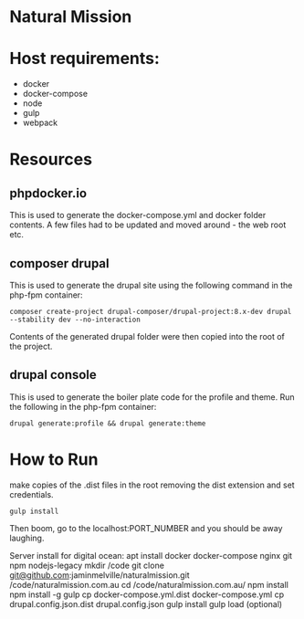 Natural Mission
===============

# Host requirements:

* docker
* docker-compose
* node
* gulp
* webpack

# Resources

## phpdocker.io
This is used to generate the docker-compose.yml and docker folder contents.
A few files had to be updated and moved around - the web root etc.

## composer drupal
This is used to generate the drupal site using the following command in the php-fpm container:
```
composer create-project drupal-composer/drupal-project:8.x-dev drupal --stability dev --no-interaction
```
Contents of the generated drupal folder were then copied into the root of the project.

## drupal console
This is used to generate the boiler plate code for the profile and theme.
Run the following in the php-fpm container:
```
drupal generate:profile && drupal generate:theme
```

# How to Run

make copies of the .dist files in the root removing the dist extension and set credentials.

```gulp install```

Then boom, go to the localhost:PORT_NUMBER and you should be away laughing.

Server install for digital ocean:
apt install docker docker-compose nginx git npm nodejs-legacy
mkdir /code
git clone git@github.com:jaminmelville/naturalmission.git /code/naturalmission.com.au
cd /code/naturalmission.com.au/
npm install
npm install -g gulp
cp docker-compose.yml.dist docker-compose.yml
cp drupal.config.json.dist drupal.config.json
gulp install
gulp load (optional)
